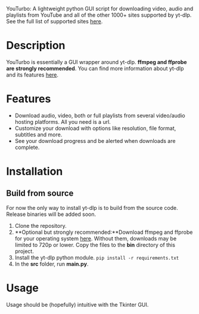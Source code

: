 YouTurbo: A lightweight python GUI script for downloading video, audio and playlists from
YouTube and all of the other 1000+ sites supported by yt-dlp. See the full list of supported sites [here](https://github.com/yt-dlp/yt-dlp/blob/master/supportedsites.md).

# Description
YouTurbo is essentially a GUI wrapper around yt-dlp. **ffmpeg and ffprobe are strongly recommended**.
You can find more information about yt-dlp and its features [here](https://github.com/yt-dlp/yt-dlp).

# Features
- Download audio, video, both or full playlists from several video/audio hosting platforms. All you
  need is a url.
- Customize your download with options like resolution, file format, subtitles and more.
- See your download progress and be alerted when downloads are complete.

# Installation

##  Build from source
For now the only way to install yt-dlp is to build from the source code. Release binaries will be added soon.

1. Clone the repository.
2. **Optional but strongly recommended:**Download ffmpeg and ffprobe for your operating system 
  [here](https://www.ffmpeg.org/). Without them, downloads may be limited to 720p or lower. Copy the files to the **bin** directory of this project.
3. Install the yt-dlp python module. `pip install -r requirements.txt`
4. In the **src** folder, run **main.py**.

# Usage
Usage should be (hopefully) intuitive with the Tkinter GUI.

